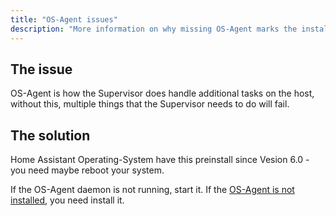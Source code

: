 ```yaml
---
title: "OS-Agent issues"
description: "More information on why missing OS-Agent marks the installation as unsupported."
---
```


## The issue

OS-Agent is how the Supervisor does handle additional tasks on the host,
without this, multiple things that the Supervisor needs to do will fail.

## The solution

Home Assistant Operating-System have this preinstall since Vesion 6.0 - you need maybe reboot your system.

If the OS-Agent daemon is not running, start it.
If the [OS-Agent is not installed](https://github.com/home-assistant/os-agent), you need install it.
